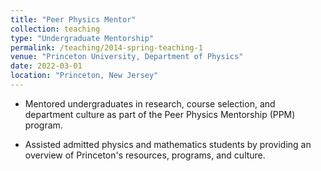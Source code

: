 ```yaml
---
title: "Peer Physics Mentor"
collection: teaching
type: "Undergraduate Mentorship"
permalink: /teaching/2014-spring-teaching-1
venue: "Princeton University, Department of Physics"
date: 2022-03-01
location: "Princeton, New Jersey"
---
```


  - Mentored undergraduates in research, course selection, and department culture as part of the Peer Physics Mentorship (PPM) program. 
  
  - Assisted admitted physics and mathematics students by providing an overview of Princeton's resources, programs, and culture.


